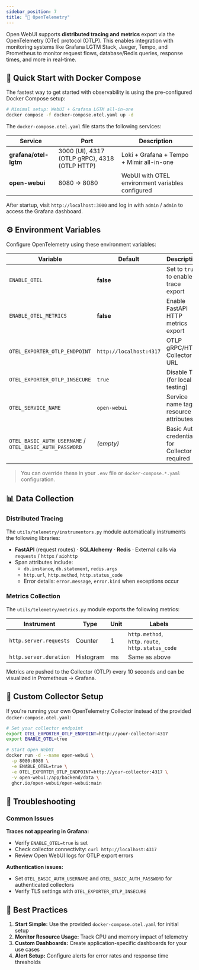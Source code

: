 ```yaml
---
sidebar_position: 7
title: "🔭 OpenTelemetry"
---
```


Open WebUI supports **distributed tracing and metrics** export via the OpenTelemetry (OTel) protocol (OTLP). This enables integration with monitoring systems like Grafana LGTM Stack, Jaeger, Tempo, and Prometheus to monitor request flows, database/Redis queries, response times, and more in real-time.

## 🚀 Quick Start with Docker Compose

The fastest way to get started with observability is using the pre-configured Docker Compose setup:

```bash
# Minimal setup: WebUI + Grafana LGTM all-in-one
docker compose -f docker-compose.otel.yaml up -d
```

The `docker-compose.otel.yaml` file starts the following services:

| Service | Port | Description |
|---------|------|-------------|
| **grafana/otel-lgtm** | 3000 (UI), 4317 (OTLP gRPC), 4318 (OTLP HTTP) | Loki + Grafana + Tempo + Mimir all-in-one |
| **open-webui** | 8080 → 8080 | WebUI with OTEL environment variables configured |

After startup, visit `http://localhost:3000` and log in with `admin` / `admin` to access the Grafana dashboard.

## ⚙️ Environment Variables

Configure OpenTelemetry using these environment variables:

| Variable | Default | Description |
|----------|---------|-------------|
| `ENABLE_OTEL` | **false** | Set to `true` to enable trace export |
| `ENABLE_OTEL_METRICS` | **false** | Enable FastAPI HTTP metrics export |
| `OTEL_EXPORTER_OTLP_ENDPOINT` | `http://localhost:4317` | OTLP gRPC/HTTP Collector URL |
| `OTEL_EXPORTER_OTLP_INSECURE` | `true` | Disable TLS (for local testing) |
| `OTEL_SERVICE_NAME` | `open-webui` | Service name tag in resource attributes |
| `OTEL_BASIC_AUTH_USERNAME` / `OTEL_BASIC_AUTH_PASSWORD` | _(empty)_ | Basic Auth credentials for Collector if required |

> You can override these in your `.env` file or `docker-compose.*.yaml` configuration.

## 📊 Data Collection

### Distributed Tracing

The `utils/telemetry/instrumentors.py` module automatically instruments the following libraries:

* **FastAPI** (request routes) · **SQLAlchemy** · **Redis** · External calls via `requests` / `httpx` / `aiohttp`
* Span attributes include:
  * `db.instance`, `db.statement`, `redis.args`
  * `http.url`, `http.method`, `http.status_code`
  * Error details: `error.message`, `error.kind` when exceptions occur


### Metrics Collection

The `utils/telemetry/metrics.py` module exports the following metrics:

| Instrument | Type | Unit | Labels |
|------------|------|------|--------|
| `http.server.requests` | Counter | 1 | `http.method`, `http.route`, `http.status_code` |
| `http.server.duration` | Histogram | ms | Same as above |

Metrics are pushed to the Collector (OTLP) every 10 seconds and can be visualized in Prometheus → Grafana.

## 🔧 Custom Collector Setup

If you're running your own OpenTelemetry Collector instead of the provided `docker-compose.otel.yaml`:

```bash
# Set your collector endpoint
export OTEL_EXPORTER_OTLP_ENDPOINT=http://your-collector:4317
export ENABLE_OTEL=true

# Start Open WebUI
docker run -d --name open-webui \
  -p 8080:8080 \
  -e ENABLE_OTEL=true \
  -e OTEL_EXPORTER_OTLP_ENDPOINT=http://your-collector:4317 \
  -v open-webui:/app/backend/data \
  ghcr.io/open-webui/open-webui:main
```

## 🚨 Troubleshooting

### Common Issues

**Traces not appearing in Grafana:**
- Verify `ENABLE_OTEL=true` is set
- Check collector connectivity: `curl http://localhost:4317`
- Review Open WebUI logs for OTLP export errors

**Authentication issues:**
- Set `OTEL_BASIC_AUTH_USERNAME` and `OTEL_BASIC_AUTH_PASSWORD` for authenticated collectors
- Verify TLS settings with `OTEL_EXPORTER_OTLP_INSECURE`

## 🌟 Best Practices

1. **Start Simple:** Use the provided `docker-compose.otel.yaml` for initial setup
2. **Monitor Resource Usage:** Track CPU and memory impact of telemetry
3. **Custom Dashboards:** Create application-specific dashboards for your use cases
4. **Alert Setup:** Configure alerts for error rates and response time thresholds
